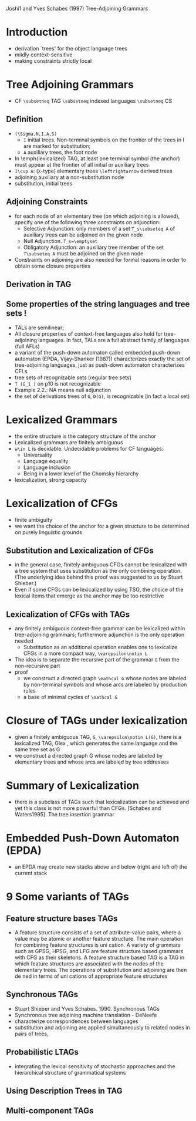 Joshi1 and Yves Schabes (1997)
Tree-Adjoining Grammars

# Introduction

* derivation `trees' for the object language trees
* mildly context-sensitive
* making constraints strictly local

# Tree Adjoining Grammars

* CF `\subsetneq` TAG `\subsetneq` indexed languages `\subsetneq` CS

## Definition

* `(\Sigma,N,I,A,S)`
  * `I` initial trees. Non-terminal symbols on the frontier of the trees in I
    are marked for substitution;
  * `A` auxiliary trees, the foot node
* In \emph{lexicalized} TAG, at least one terminal symbol (the anchor) must
  appear at the frontier of all initial or auxiliary trees
* `I\cup A`: (`X`-type) elementary trees `\leftrightarrow` derived trees
* adjoining auxiliary at a non-substitution node
* substitution, initial trees

## Adjoining Constraints

* for each node of an elementary tree (on which adjoining is allowed), specify
  one of the following three constraints on adjunction:
  * Selective Adjunction: only members of a set `T_s\subseteq A` of auxiliary
    trees can be adjoined on the given node
  * Null Adjunction. `T_s=\emptyset`
  * Obligatory Adjunction: an auxiliary tree member of the set `T\subseteq A`
    must be adjoined on the given node
* Constraints on adjoining are also needed for formal reasons in order to
  obtain some closure properties

## Derivation in TAG

## Some properties of the string languages and tree sets !

* TALs are semilinear;
* All closure properties of context-free languages also hold for tree-adjoining
  languages. In fact, TALs are a full abstract family of languages (full AFLs)
* a variant of the push-down automaton called embedded push-down automaton
  (EPDA, Vijay-Shanker (1987)) characterizes exactly the set of tree-adjoining
  languages, just as push-down automaton characterizes CFLs
* tree sets of recognizable sets (regular tree sets)
* `T (G_1 )` on p10 is not recognizable
* Example 2.2.: NA means null adjunction
* the set of derivations trees of `G`, `D(G)`, is recognizable
  (in fact a local set)

# Lexicalized Grammars

* the entire structure is the category structure of the anchor
* Lexicalized grammars are finitely ambiguous
* `w\in L` is decidable. Undecidable problems for CF languages:
  * Universality
  * Language equality
  * Language inclusion
  * Being in a lower level of the Chomsky hierarchy
* lexicalization, strong capacity

# Lexicalization of CFGs

* finite ambiguity
* we want the choice of the anchor for a given structure to be determined on
  purely linguistic grounds

## Substitution and Lexicalization of CFGs

* in the general case, finitely ambiguous CFGs cannot be lexicalized with a
  tree system that uses substitution as the only combining operation. (The
  underlying idea behind this proof was suggested to us by Stuart Shieber.)
* Even if some CFGs can be lexicalized by using TSG, the choice of the lexical
  items that emerge as the anchor may be too restrictive

## Lexicalization of CFGs with TAGs

* any finitely ambiguous context-free grammar can be lexicalized within
  tree-adjoining grammars; furthermore adjunction is the only operation needed
  * Substitution as an additional operation enables one to lexicalize CFGs in a
    more compact way, `\varepsilon\notin L`
* The idea is to separate the recursive part of the grammar `G` from the
  non-recursive part
* proof
  * we construct a directed graph `\mathcal G` whose nodes are labeled by
    non-terminal symbols and whose arcs are labeled by production rules
  * a base of minimal cycles of `\mathcal G`

# Closure of TAGs under lexicalization

* given a finitely ambiguous TAG, `G`, `\varepsilon\notin L(G)`, there is a
  lexicalized TAG, Glex , which generates the same language and the same tree
  set as G
* we construct a directed graph G whose nodes are labeled by elementary trees
  and whose arcs are labeled by tree addresses

# Summary of Lexicalization

* there is a subclass of TAGs such that lexicalization can be achieved and yet
  this class is not more powerful than CFGs. [Schabes and Waters1995]. The tree
  insertion grammar

# Embedded Push-Down Automaton (EPDA)

* an EPDA may create new stacks above and below (right and left of) the current
  stack

# 9 Some variants of TAGs

## Feature structure bases TAGs

* A feature structure consists of a set of attribute-value pairs, where a value
  may be atomic or another feature structure. The main operation for combining
  feature structures is uni cation. A variety of grammars such as GPSG, HPSG,
  and LFG are feature structure based grammars with CFG as their skeletons. A
  feature structure based TAG is a TAG in which feature structures are
  associated with the nodes of the elementary trees. The operations of
  substitution and adjoining are then de ned in terms of uni cations of
  appropriate feature structures

## Synchronous TAGs

* Stuart Shieber and Yves Schabes. 1990. Synchronous TAGs
* Synchronous tree adjoining machine translation - DeNeefe
* characterize correspondences between languages
* substitution and adjoining are applied simultaneously to related nodes in
  pairs of trees,

## Probabilistic LTAGs

* integrating the lexical sensitivity of stochastic approaches and the
  hierarchical structure of grammatical systems

## Using Description Trees in TAG

## Multi-component TAGs
